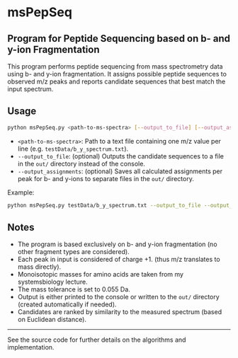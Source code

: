 # msPepSeq

## Program for Peptide Sequencing based on b- and y-ion Fragmentation

This program performs peptide sequencing from mass spectrometry data using b- and y-ion fragmentation. It assigns possible peptide sequences to observed m/z peaks and reports candidate sequences that best match the input spectrum.

## Usage

```bash
python msPepSeq.py <path-to-ms-spectra> [--output_to_file] [--output_assignments]
```

- `<path-to-ms-spectra>`: Path to a text file containing one m/z value per line (e.g. `testData/b_y_spectrum.txt`).
- `--output_to_file`: (optional) Outputs the candidate sequences to a file in the `out/` directory instead of the console.
- `--output_assignments`: (optional) Saves all calculated assignments per peak for b- and y-ions to separate files in the `out/` directory.

Example:
```bash
python msPepSeq.py testData/b_y_spectrum.txt --output_to_file --output_assignments
```

## Notes

- The program is based exclusively on b- and y-ion fragmentation (no other fragment types are considered).
- Each peak in input is considered of charge +1. (thus m/z translates to mass directly).
- Monoisotopic masses for amino acids are taken from my systemsbiology lecture.
- The mass tolerance is set to 0.055 Da.
- Output is either printed to the console or written to the `out/` directory (created automatically if needed).
- Candidates are ranked by similarity to the measured spectrum (based on Euclidean distance).

---
See the source code for further details on the algorithms and implementation.



